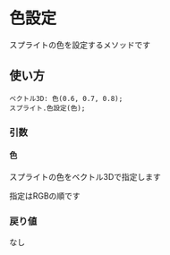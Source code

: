 # 色設定

スプライトの色を設定するメソッドです

## 使い方

```
ベクトル3D: 色(0.6, 0.7, 0.8);
スプライト.色設定(色);
```

### 引数

#### 色

スプライトの色をベクトル3Dで指定します

指定はRGBの順です

### 戻り値

なし